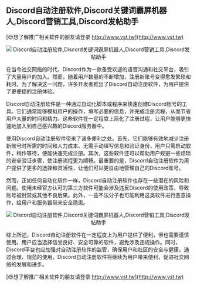 ## **Discord自动注册软件,Discord关键词霸屏机器人,Discord营销工具,Discord发帖助手**

[😍想了解推广相关软件的朋友请登录 http://www.vst.tw](http://www.vst.tw)

 <center><img src="https://vst.tw/MP4/tuiguang/png/4.png" alt="Discord自动注册软件,Discord关键词霸屏机器人,Discord营销工具,Discord发帖助手"></center>

在当今社交网络的时代，Discord作为一款备受欢迎的语音沟通和社交平台，吸引了大量用户的加入。然而，随着用户数量的不断增加，注册新账号变得愈发繁琐和耗时。为了解决这一问题，许多开发者推出了Discord自动注册软件，为用户提供了更便捷的注册体验。

Discord自动注册软件是一种通过自动化脚本或程序来快速创建Discord账号的工具。它们通常能够模拟用户的操作，填写必要的信息，并完成注册流程，从而节省用户大量的时间和精力。这些软件在一定程度上简化了注册过程，让用户能够更快速地加入到自己感兴趣的Discord服务器中。

使用Discord自动注册软件带来了诸多便利之处。首先，它们能够有效地减少注册新账号时所需的时间和人力成本。无需手动填写信息和验证身份，用户只需启动软件，稍作等待，便能快速完成注册。其次，这些软件还可以帮助用户规避一些烦琐的安全验证步骤，使注册流程更为顺畅。最重要的是，Discord自动注册软件为用户提供了更多的选择和灵活性，让他们可以更自由地管理自己的Discord账号。

然而，正如任何自动化软件一样，Discord自动注册软件也存在一些潜在的风险和问题。使用未经官方认可的第三方软件可能会涉及违反Discord的使用政策，导致账号被封禁或其他不良后果。此外，一些不法分子也可能利用这类软件进行恶意操作，给用户和服务器带来安全隐患。

 <center><img src="https://vst.tw/MP4/tuiguang/png/3.png" alt="Discord自动注册软件,Discord关键词霸屏机器人,Discord营销工具,Discord发帖助手"></center>

综上所述，Discord自动注册软件在一定程度上为用户提供了便利，但也需要谨慎使用。用户应当选择信誉良好、安全可靠的软件，避免涉及违规操作。同时，Discord平台也应加强对自动注册软件的监管，确保用户和社区的安全与健康。通过合理、规范的使用，Discord自动注册软件将继续为用户带来便利，促进社交网络的发展和进步。

[😍想了解推广相关软件的朋友请登录 http://www.vst.tw](http://www.vst.tw)



